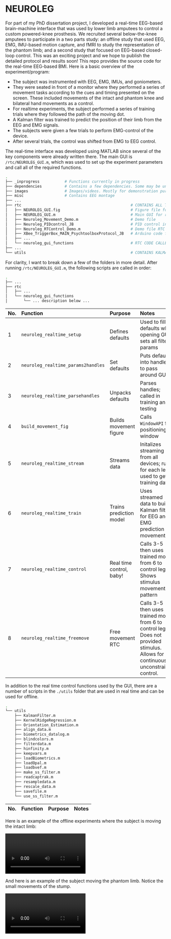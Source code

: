 # NEUROLEG

For part of my PhD dissertation project, I developed a real-time EEG-based brain-machine interface that was used by lower limb amputees to control a custom powered-knee prosthesis. We recruited several below-the-knee amputees to participate in a two parts study: an offline study that used EEG, EMG, IMU-based motion capture, and fMRI to study the representation of the phantom limb; and a second study that focused on EEG-based closed-loop control. This was an exciting project and we hope to publish the detailed protocol and results soon! This repo provides the source code for the real-time EEG-based BMI. Here is a basic overview of the experiment/program:

- The subject was instrumented with EEG, EMG, IMUs, and goniometers. 
- They were seated in front of a monitor where they performed a series of movement tasks according to the cues and timing presented on the screen. These included movements of the intact and phantom knee and bilateral hand movements as a control. 
- For realtime experiments, the subject performed a series of training trials where they followed the path of the moving dot. 
- A Kalman filter was trained to predict the position of their limb from the EEG and EMG signals.
- The subjects were given a few trials to perform EMG-control of the device. 
- After several trials, the control was shifted from EMG to EEG control.

The real-time interface was developed using MATLAB since several of the key components were already written there. The main GUI is `/rtc/NEUROLEG_GUI.m`, which was used to set up the experiment parameters and call all of the required functions. 

```bash   
.
├── _inprogress           # Functions currently in progress
├── dependencies          # Contains a few dependencies. Some may be unneeded but needs to be double checked
├── images                # Images/videos. Mostly for demonstration purposes
├── misc                  # Contains EEG montage
├── ...
├── rtc                                                # CONTAINS ALL THE CODE FOR REAL TIME CONTROL (RTC)
│   ├── NEUROLEG_GUI.fig                               # Figure file for MATLAB GUI - built with GUIDE
│   ├── NEUROLEG_GUI.m                                 # Main GUI for running real time 
│   ├── Neuroleg_Movement_Demo.m                       # Demo file
│   ├── Neuroleg_PIDcontrol_JB                         # PID control in Arduino for leg prosthesis
│   ├── Neuroleg_RTControl_Demo.m                      # Demo file RTC
│   ├── XBee_TriggerBox_MAIN_PsychtoolboxProtocol_JB   # Arduino code for trigger box used to sync systems
│   ├── ...
│   └── neuroleg_gui_functions                         # RTC CODE CALLED BY NEUROLEG_GUI
├── ...
└── utils                                              # CONTAINS KALMAN FILTER, BW FILTER, CLEANING FUNCTIONS, ETC..
```
For clarity, I want to break down a few of the folders in more detail. After running `/rtc/NEUROLEG_GUI.m`, the following scripts are called in order:

```bash   
.
├── ...
├── rtc
│   ├── ...
│   └── neuroleg_gui_functions 
│       └── ... description below ...
```

|No.| Function      | Purpose | Notes     |
|:-| :---        |    :----   |         :--- |
|1| `neuroleg_realtime_setup`      | Defines defaults     | Used to fill defaults when opening GUI; sets all filter params    |
|2| `neuroleg_realtime_params2handles`      | Set defaults     | Puts defaults into handles to pass around GUI |
|3|`neuroleg_realtime_parsehandles`      | Unpacks defaults     |  Parses handles; called in training and testing   |
|4| `build_movement_fig`      | Builds movement figure | Calls `WindowAPI` for positioning window    |
|5| `neuroleg_realtime_stream`      | Streams data   | Initalizes streaming from all devices; run for each leg - used to get training data  |
|6| `neuroleg_realtime_train`      | Trains prediction model | Uses streamed data to build Kalman filter for EEG and EMG prediction of movement |(`./utils/KalmanFilter/`)
|7| `neuroleg_realtime_control`      | Real time control, baby!   | Calls 3-5 then uses trained model from 6 to control leg. Shows stimulus movement pattern  |
|8| `neuroleg_realtime_freemove`      | Free movement RTC | Calls 3-5 then uses trained model from 6 to control leg. Does not provided stimulus. Allows for continuous unconstrained control. 


In addition to the real time control functions used by the GUI, there are a number of scripts in the `./utils` folder that are used in real time and can be used for offline.

```bash
.
└── utils
    ├── KalmanFilter.m
    ├── KernelRidgeRegression.m
    ├── Orientation_Estimation.m
    ├── align_data.m
    ├── biometrics_datalog.m
    ├── blindcolors.m
    ├── filterdata.m
    ├── hinfinity.m
    ├── keepvars.m
    ├── loadBiometrics.m
    ├── loadOpal.m
    ├── loadbvef.m
    ├── make_ss_filter.m
    ├── readcaptrak.m
    ├── resampledata.m
    ├── rescale_data.m
    ├── savefile.m
    └── use_ss_filter.m
```

|No.| Function      | Purpose | Notes     |
|:-| :---        |    :----   |         :--- |

Here is an example of the offline experiments where the subject is moving the intact limb:

<video width="50%" loop autoplay controls src="https://user-images.githubusercontent.com/22403383/159746338-ea9febbc-a2d1-4504-a2ab-f951ec210ce0.mp4" type="video/mp4">
    Your browser does not support the video tag.
</video>

And here is an example of the subject moving the phantom limb. Notice the small movements of the stump. 

<video width="50%" loop autoplay controls src="https://user-images.githubusercontent.com/22403383/159745693-2a565167-ee54-4d81-925e-2f6627f1f075.mp4" type="video/mp4">
    Your browser does not support the video tag.
</video>


